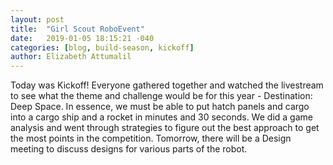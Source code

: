 ```yaml
---
layout: post
title:  "Girl Scout RoboEvent"
date:   2019-01-05 18:15:21 -040
categories: [blog, build-season, kickoff]
author: Elizabeth Attumalil
---
```



Today was Kickoff! Everyone gathered together and watched the livestream to see what the theme and challenge would be for this year - Destination: Deep Space. In essence, we must be able to put hatch panels and cargo into a cargo ship and a rocket in minutes and 30 seconds. We did a game analysis and went through strategies to figure out the best approach to get the most points in the competition. Tomorrow, there will be a Design meeting to discuss designs for various parts of the robot.

